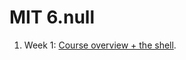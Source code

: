 # MIT 6.null

1. Week 1: [Course overview + the shell](https://missing.csail.mit.edu/2020/course-shell/).